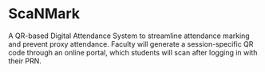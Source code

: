 # ScaNMark
A QR-based Digital Attendance System to streamline attendance marking and prevent proxy attendance. Faculty will generate a session-specific QR code through an online portal, which students will scan after logging in with their PRN.
